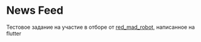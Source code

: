 # News Feed

Тестовое задание на участие в отборе от [red_mad_robot](https://www.redmadrobot.kz/), написанное на flutter
